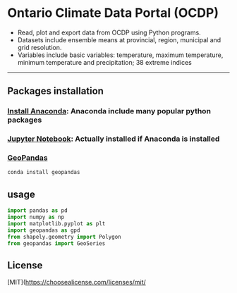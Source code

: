 # Ontario Climate Data Portal (OCDP)
>
* Read, plot and export data from OCDP using Python programs. 
* Datasets include ensemble means at provincial, region, municipal and grid resolution.
* Variables include basic variables: temperature, maximum temperature, minimum temperature and precipitation; 38 extreme indices
---

## Packages installation
### [Install Anaconda](https://www.anaconda.com/distribution/): Anaconda include many popular python packages

### [Jupyter Notebook](https://jupyter.readthedocs.io/en/latest/install.html): Actually installed if Anaconda is installed

### [GeoPandas](http://geopandas.org/install.html)
```bash
conda install geopandas

```
## usage
```python
import pandas as pd
import numpy as np
import matplotlib.pyplot as plt
import geopandas as gpd
from shapely.geometry import Polygon
from geopandas import GeoSeries
```

## License
[MIT](https://choosealicense.com/licenses/mit/
